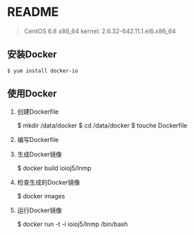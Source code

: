 # README

> CentOS 6.8 x86_64
> kernel: 2.6.32-642.11.1.el6.x86_64

## 安装Docker

	$ yum install docker-io

## 使用Docker

1. 创建Dockerfile

	$ mkdir /data/docker
	$ cd /data/docker
	$ touche Dockerfile

2. 编写Dockerfile

3. 生成Docker镜像

	$ docker build ioioj5/lnmp

4. 检查生成的Docker镜像

	$ docker images

5. 运行Docker镜像

	$ docker run -t -i ioioj5/lnmp /bin/bash